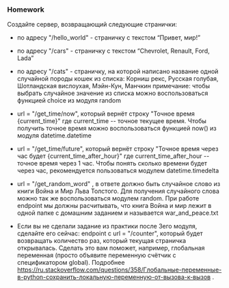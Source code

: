 ### Homework

Создайте сервер, возвращающий следующие странички:
* по адресу "/hello_world" - страничку с текстом “Привет, мир!”
* по адресу "/cars" - страничку с текстом “Chevrolet, Renault, Ford, Lada”
* по адресу  "/cats" - страничку, на которой написано название одной случайной породы кошек из списка: Корниш рекс, Русская голубая, Шотландская вислоухая, Мэйн-Кун, Манчкин
примечание: чтобы выбрать случайное значение из списка можно воспользоваться функцией choice из модуля random

* url = "/get_time/now", который вернёт строку "Точное время {current_time}" где current_time -- точное текущее время. Чтобы получить точное время можно воспользоваться функцией now() из модуля datetime.datetime

* url = "/get_time/future", который вернёт строку "Точное время через час будет {current_time_after_hour}" где current_time_after_hour -- точное время через 1 час. Чтобы понять сколько времени будет через час, рекомендуется пользоваться модулем datetime.timedelta

* url = "/get_random_word" , в ответе должно быть случайное слово из книги Война и Мир Льва Толстого. Для получения случайного слова можно так же воспользоваться модулем random. При работе endpoint мы должны расчитывать, что книга Война и мир лежит в одной папке с домашним заданием и называется war_and_peace.txt
* Если вы не сделали задание из практики после 3его модуля, сделайте его сейчас: endpoint с url = "/counter", который будет возвращать количество раз, который текущая страничка открывалась. Сделать это вам поможет, например, глобальная переменная (просто объявите переменную счётчик с спецификатором global). Подробнее https://ru.stackoverflow.com/questions/358/Глобальные-переменные-в-python-сохранить-локальную-переменную-от-вызова-к-вызов .
